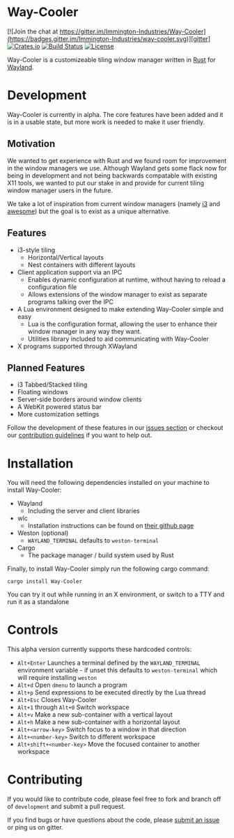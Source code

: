 # Way-Cooler

[![Join the chat at https://gitter.im/Immington-Industries/Way-Cooler](https://badges.gitter.im/Immington-Industries/way-cooler.svg)][gitter]
[![Crates.io](https://img.shields.io/badge/crates.io-v0.2.0-orange.svg)](https://crates.io/crate/way-cooler)
[![Build Status](https://travis-ci.org/Immington-Industries/way-cooler.svg?branch=master)](https://travis-ci.org/Immington-Industries/way-cooler)
[![License](https://img.shields.io/badge/license-MIT-blue.svg)](https://github.com/Immington-Industries/way-cooler/)

Way-Cooler is a customizeable tiling window manager written in [Rust][] for [Wayland][wayland].

# Development

Way-Cooler is currently in alpha. The core features have been added and it is in a usable state, but more work is needed to make it user friendly.

## Motivation

We wanted to get experience with Rust and we found room for improvement in the window managers we use. Although Wayland gets some flack now for being in development
and not being backwards compatable with existing X11 tools, we wanted to put our stake in and provide for current tiling window manager users in the future.

We take a lot of inspiration from current window managers (namely [i3][] and [awesome][]) but the goal is to exist as a unique alternative.


## Features
- i3-style tiling
  * Horizontal/Vertical layouts
  * Nest containers with different layouts
- Client application support via an IPC
  * Enables dynamic configuration at runtime, without having to reload a configuration file
  * Allows extensions of the window manager to exist as separate programs talking over the IPC
- A Lua environment designed to make extending Way-Cooler simple and easy
  * Lua is the configuration format, allowing the user to enhance their window manager in any way they want.
  * Utilities library included to aid communicating with Way-Cooler
- X programs supported through XWayland

## Planned Features

- i3 Tabbed/Stacked tiling
- Floating windows
- Server-side borders around window clients
- A WebKit powered status bar
- More customization settings

Follow the development of these features in our [issues section][] or checkout our [contribution guidelines](#Contributing) if you want to help out.

# Installation

You will need the following dependencies installed on your machine to install Way-Cooler:
- Wayland
  * Including the server and client libraries
- wlc
  * Installation instructions can be found on [their github page](https://github.com/Cloudef/wlc)
- Weston (optional)
  * `WAYLAND_TERMINAL` defaults to `weston-terminal`
- Cargo
  * The package manager / build system used by Rust

Finally, to install Way-Cooler simply run the following cargo command:

```shell
cargo install Way-Cooler
```

You can try it out while running in an X environment, or switch to a TTY and run it as a standalone
# Controls

This alpha version currently supports these hardcoded controls: 

- `Alt+Enter` Launches a terminal defined by the `WAYLAND_TERMINAL` environment variable - 
if unset this defaults to `weston-terminal` which will require installing `weston`
- `Alt+d` Open `dmenu` to launch a program
- `Alt+p` Send expressions to be executed directly by the Lua thread
- `Alt+Esc` Closes Way-Cooler
- `Alt+1` through `Alt+0` Switch workspace
- `Alt+v` Make a new sub-container with a vertical layout
- `Alt+h` Make a new sub-container with a horizontal layout
- `Alt+<arrow-key>` Switch focus to a window in that direction
- `Alt+<number-key>` Switch to different workspace
- `Alt+shift+<number-key>` Move the focused container to another workspace

# Contributing
If you would like to contribute code, please feel free to fork and branch off of `development` and submit a pull request.

If you find bugs or have questions about the code, please [submit an issue] or ping us on gitter.

[Rust]: https://www.rust-lang.org
[wayland]: https://wayland.freedesktop.org/
[wlc]: https://github.com/Cloudef/wlc
[i3]: i3wm.org
[awesome]: https://awesomewm.org/
[issues section]: https://github.com/Immington-Industries/Way-Cooler/labels/features
[submit an issue]: https://github.com/Immington-Industries/Way-Cooler/issues/new
[gitter]: https://gitter.im/Immington-Industries/Way-Cooler?utm_source=badge&utm_medium=badge&utm_campaign=pr-badge&utm_content=badge
